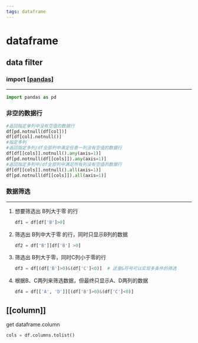 ```yaml
---
tags: dataframe
---
```

# dataframe

## data filter
### import [[pandas]]
---
```python
import pandas as pd
```
### 非空的数据行
```python
#返回指定单列中没有空值的数据行
df[pd.notnull(df[col])]
df[df[col].notnull()]
#指定多列
#返回指定多列/df全部列中满足任意一列没有空值的数据行
df[df[[cols]].notnull().any(axis=1)] 
df[pd.notnull(df[[cols]]).any(axis=1)]
#返回指定多列中/df全部列中满足所有列没有空值的数据行
df[df[[cols]].notnull().all(axis=1)] 
df[pd.notnull(df[[cols]]).all(axis=1)]
```

### 数据筛选
---
1. 想要筛选出 B列大于零 的行
    ```python
    df1 = df[df['B']>0]
    ```
2. 筛选出 B列中大于零 的行，同时只显示B列的数据
    ```python
    df2 = df['B'][df['B'] >0] 
    ```
3. 筛选出 B列大于零，同时C列小于零的行
    ```python
    df3 = df[(df['B']>0)&(df['C']<0)]  # 这里&符号可以实现多条件的筛选
    ```
4. 根据B、C两列来筛选数据，但最终只显示A、D两列的数据
    ```python
    df4 = df[['A', 'D']][(df['B']>0)&(df['C']<0)]  
    ```
## [[column]]
get dataframe.column
```python
cols = df.columns.tolist()
```

[//begin]: # "Autogenerated link references for markdown compatibility"
[pandas]: pandas "pandas"
[//end]: # "Autogenerated link references"